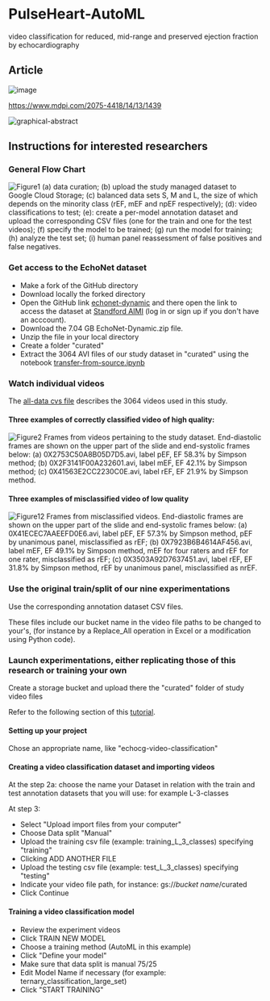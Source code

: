 # PulseHeart-AutoML
video classification for reduced, mid-range and preserved ejection fraction by echocardiography

## Article

![image](https://github.com/pulseheart/PulseHeart-AutoML/assets/29145045/1c3ea783-6f05-4325-aa84-d3790b2496d0)

https://www.mdpi.com/2075-4418/14/13/1439

![graphical-abstract](https://github.com/pulseheart/PulseHeart-AutoML/assets/29145045/66168713-1fb6-43e9-8796-755d62a89b9c)
## Instructions for interested researchers
### General Flow Chart
![Figure1](https://github.com/pulseheart/PulseHeart-AutoML/assets/29145045/f8b47c24-d385-455a-ab9b-cf8ac43778b2)
(a) data curation; (b) upload the study managed dataset to Google Cloud Storage; (c) balanced data sets S, M and L, the size of which depends on the minority class (rEF, mEF and npEF respectively); (d): video classifications to test; (e): create a per-model annotation dataset and upload the corresponding CSV files (one for the train and one for the test videos); (f) specify the model to be trained; (g) run the model for training; (h) analyze the test set; (i) human panel reassessment of false positives and false negatives.
### Get access to the EchoNet dataset
- Make a fork of the GitHub directory
- Download locally the forked directory
- Open the GitHub link [echonet-dynamic](https://echonet.github.io/dynamic/) and there open the link to access the dataset at [Standford AIMI](https://stanfordaimi.azurewebsites.net/datasets/834e1cd1-92f7-4268-9daa-d359198b310af) (log in or sign up if you don't have an acccount).
- Download the 7.04 GB EchoNet-Dynamic.zip file.
- Unzip the file in your local directory
- Create a folder "curated" 
- Extract the 3064 AVI files of our study dataset in "curated" using the notebook [transfer-from-source.ipynb](https://github.com/pulseheart/PulseHeart-AutoML/blob/main/transfer-from-source.ipynb)
### Watch individual videos
The [all-data cvs file](https://github.com/pulseheart/PulseHeart-AutoML/blob/main/all-data.csv) describes the 3064 videos used  in this study.
#### Three examples of correctly classified video of high quality:
![Figure2](https://github.com/pulseheart/PulseHeart-AutoML/assets/29145045/90c1dce5-f40a-4d32-a7f1-1535c24b7cf0)
Frames from videos pertaining to the study dataset. End-diastolic frames are shown on the upper part of the slide and end-systolic frames below: (a) 0X2753C50A8B05D7D5.avi, label pEF, EF 58.3% by Simpson method; (b) 0X2F3141F00A232601.avi, label mEF, EF 42.1% by Simpson method; (c) 0X41563E2CC2230C0E.avi, label rEF, EF 21.9% by Simpson method.
#### Three examples of misclassified video of low quality
![Figure12](https://github.com/pulseheart/PulseHeart-AutoML/assets/29145045/c6f885ca-76c8-4dd9-a148-dcb652f898e4)
Frames from misclassified videos. End-diastolic frames are shown on the upper part of the slide and end-systolic frames below: (a) 0X41ECEC7AAEEFD0E6.avi, label pEF, EF 57.3% by Simpson method, pEF by unanimous panel, misclassified as rEF; (b) 0X7923B6B4614AF456.avi, label mEF, EF 49.1% by Simpson method, mEF for four raters and rEF for one rater,  misclassified as rEF; (c) 0X3503A92D7637451.avi, label rEF, EF 31.8% by Simpson method, rEF by unanimous panel, misclassified as nrEF. 
### Use the original train/split of our nine experimentations
Use the corresponding annotation dataset CSV files.

These files include our bucket name in the video file paths to be changed to your's, (for instance by a Replace_All operation in Excel or a modification using Python code).

### Launch experimentations, either replicating those of this research or training your own

Create a storage bucket and upload there the "curated" folder of study video files 

Refer to the following section of this [tutorial](https://cloud.google.com/vertex-ai/docs/tutorials/video-classification-automl).

#### Setting up your project
Chose an appropriate name, like "echocg-video-classification"

#### Creating a video classification dataset and importing videos

At the step 2a: choose the name your Dataset in relation with the train and test annotation datasets that you will use: for example L-3-classes 

At step 3: 
- Select "Upload import files from your computer"
- Choose Data split "Manual"
- Upload the training csv file (example: training_L_3_classes) specifying "training"
- Clicking ADD ANOTHER FILE
- Upload the testing csv file (example: test_L_3_classes) specifying "testing"
- Indicate your video file path, for instance: gs://*bucket name*/curated
- Click Continue
  
#### Training a video classification model
- Review the experiment videos
- Click TRAIN NEW MODEL
- Choose a training method (AutoML in this example)
- Click "Define your model"
- Make sure that data split is manual 75/25
- Edit Model Name if necessary (for example: ternary_classification_large_set)
- Click "START TRAINING"
